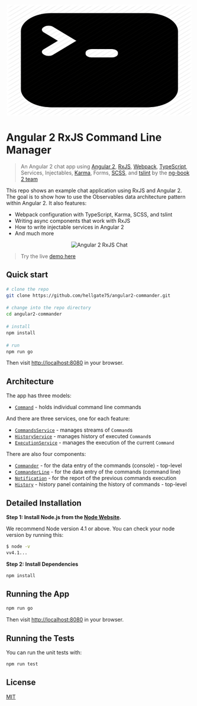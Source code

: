<p align="center">
  <img src="app/images/logos/command-line-logo.png" alt="Angular 2 RxJS Command Line Manager" width="500" height="300"/>
</p>

# Angular 2 RxJS Command Line Manager

> An Angular 2 chat app using [Angular 2](https://angular.io/), [RxJS](https://github.com/Reactive-Extensions/RxJS), [Webpack](https://webpack.github.io/), [TypeScript](http://www.typescriptlang.org/), Services, Injectables, [Karma](http://karma-runner.github.io/), Forms, [SCSS](http://sass-lang.com/), and [tslint](http://palantir.github.io/tslint/) by the [ng-book 2 team](https://ng-book.com/2)

This repo shows an example chat application using RxJS and Angular 2. The goal is to show how to use the Observables data architecture pattern within Angular 2. It also features:

* Webpack configuration with TypeScript, Karma, SCSS, and tslint
* Writing async components that work with RxJS
* How to write injectable services in Angular 2
* And much more

<p align="center">
  <img src="app/images/readme/full-chat-preview.png" alt="Angular 2 RxJS Chat" width="800" height="577"/>
</p>

> Try the live [demo here](http://rxjs.ng-book.com)

## Quick start

```bash
# clone the repo
git clone https://github.com/hellgate75/angular2-commander.git

# change into the repo directory
cd angular2-commander

# install
npm install

# run
npm run go
```

Then visit [http://localhost:8080](http://localhost:8080) in your browser.

## Architecture

The app has three models:

* [`Command`](app/ts/model/base_models.ts#L14) - holds individual command line commands

And there are three services, one for each feature:

* [`CommandsService`](app/ts/services/CommandsService.ts) - manages streams of `Command`s
* [`HistoryService`](app/ts/services/HistoryService.ts) - manages history of executed `Command`s
* [`ExecutionService`](app/ts/services/ExecutionService.ts) - manages the execution of the current `Command`

There are also four components:

* [`Commander`](app/ts/components/Commander.ts#L107) - for the data entry of the commands (console) - top-level
* [`CommanderLine`](app/ts/components/Commander.ts#L31) - for the data entry of the commands (command line)
* [`Notification`](app/ts/components/Commander.ts#L84) - for the report of the previous commands execution
* [`History`](app/ts/components/History.ts) - history panel containing the history of commands - top-level

## Detailed Installation

**Step 1: Install Node.js from the [Node Website](http://nodejs.org/).**

We recommend Node version 4.1 or above. You can check your node version by running this:

```bash
$ node -v
vv4.1...
```

**Step 2: Install Dependencies**

```bash
npm install
```

## Running the App

```bash
npm run go
```

Then visit [http://localhost:8080](http://localhost:8080) in your browser.

## Running the Tests

You can run the unit tests with:

```bash
npm run test
```

## License
 [MIT](/LICENSE.md)
